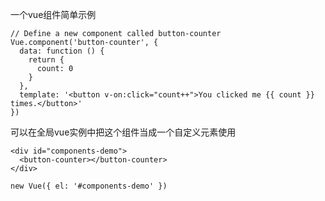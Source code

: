 一个vue组件简单示例

```
// Define a new component called button-counter
Vue.component('button-counter', {
  data: function () {
    return {
      count: 0
    }
  },
  template: '<button v-on:click="count++">You clicked me {{ count }} times.</button>'
})
```

可以在全局vue实例中把这个组件当成一个自定义元素使用

```
<div id="components-demo">
  <button-counter></button-counter>
</div>
```

```
new Vue({ el: '#components-demo' })
```




